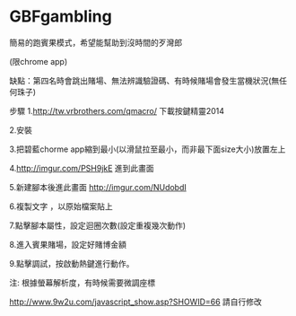 # GBFgambling
簡易的跑賓果模式，希望能幫助到沒時間的歹灣郎

(限chrome app)

缺點：第四名時會跳出賭場、無法辨識驗證碼、有時候賭場會發生當機狀況(無任何珠子)


步驟
1.http://tw.vrbrothers.com/qmacro/ 
下載按鍵精靈2014

2.安裝

3.把碧藍chorme app縮到最小(以滑鼠拉至最小，而非最下面size大小)放置左上

4.http://imgur.com/PSH9jkE
進到此畫面

5.新建腳本後進此畫面
http://imgur.com/NUdobdI

6.複製文字 ，以原始檔案貼上

7.點擊腳本屬性，設定迴圈次數(設定重複幾次動作)

8.進入賓果賭場，設定好賭博金額

9.點擊調試，按啟動熱鍵進行動作。

注: 根據螢幕解析度，有時候需要微調座標 

http://www.9w2u.com/javascript_show.asp?SHOWID=66
請自行修改


